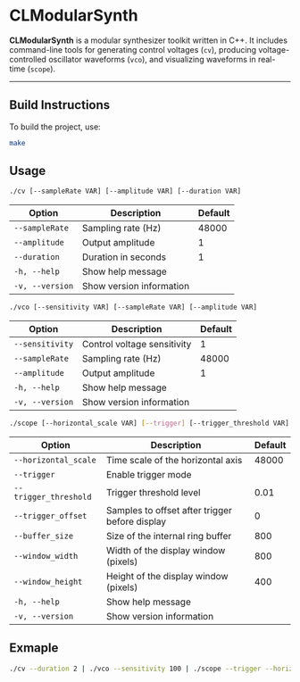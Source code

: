 # CLModularSynth

**CLModularSynth** is a modular synthesizer toolkit written in C++. It includes command-line tools for generating control voltages (`cv`), producing voltage-controlled oscillator waveforms (`vco`), and visualizing waveforms in real-time (`scope`).

---

## Build Instructions

To build the project, use:

```bash
make
```

## Usage
```bash
./cv [--sampleRate VAR] [--amplitude VAR] [--duration VAR]
```
| Option          | Description              | Default |
| --------------- | ------------------------ | ------- |
| `--sampleRate`  | Sampling rate (Hz)       | 48000   |
| `--amplitude`   | Output amplitude         | 1       |
| `--duration`    | Duration in seconds      | 1       |
| `-h, --help`    | Show help message        |         |
| `-v, --version` | Show version information |         |


```bash
./vco [--sensitivity VAR] [--sampleRate VAR] [--amplitude VAR]
```
| Option          | Description                 | Default |
| --------------- | --------------------------- | ------- |
| `--sensitivity` | Control voltage sensitivity | 1       |
| `--sampleRate`  | Sampling rate (Hz)          | 48000   |
| `--amplitude`   | Output amplitude            | 1       |
| `-h, --help`    | Show help message           |         |
| `-v, --version` | Show version information    |         |

```bash
./scope [--horizontal_scale VAR] [--trigger] [--trigger_threshold VAR] [--trigger_offset VAR] [--buffer_size VAR] [--window_width VAR] [--window_height VAR]
```
| Option                | Description                                    | Default |
| --------------------- | ---------------------------------------------- | ------- |
| `--horizontal_scale`  | Time scale of the horizontal axis              | 48000   |
| `--trigger`           | Enable trigger mode                            |         |
| `--trigger_threshold` | Trigger threshold level                        | 0.01    |
| `--trigger_offset`    | Samples to offset after trigger before display | 0       |
| `--buffer_size`       | Size of the internal ring buffer               | 800     |
| `--window_width`      | Width of the display window (pixels)           | 800     |
| `--window_height`     | Height of the display window (pixels)          | 400     |
| `-h, --help`          | Show help message                              |         |
| `-v, --version`       | Show version information                       |         |


## Exmaple
```bash
./cv --duration 2 | ./vco --sensitivity 100 | ./scope --trigger --horizontal_scale 800



